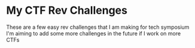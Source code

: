 # My CTF Rev Challenges
These are a few easy rev challenges that I am making for tech symposium
I'm aiming to add some more challenges in the future if I work on more CTFs
